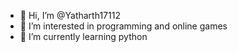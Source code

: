 - 👋 Hi, I’m @Yatharth17112
- 👀 I’m interested in programming and online games
- 🌱 I’m currently learning python

<!---
Yatharth17112/Yatharth17112 is a ✨ special ✨ repository because its `README.md` (this file) appears on your GitHub profile.
You can click the Preview link to take a look at your changes.
--->
